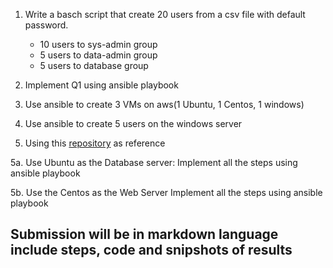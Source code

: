 1. Write a basch script that create 20 users from a csv file with default password.
    * 10 users to sys-admin group
    * 5 users to data-admin group
    * 5 users to database group

2. Implement Q1 using ansible playbook

3. Use ansible to create 3 VMs on aws(1 Ubuntu, 1 Centos, 1 windows)

4. Use ansible to create 5 users on the windows server

5. Using this [repository](https://github.com/kodekloudhub/learning-app-ecommerce.git) as reference

 5a. Use Ubuntu as the Database server:
    Implement all the steps using ansible playbook

 5b. Use the Centos as the Web Server
    Implement all the steps using ansible playbook


## Submission will be in markdown language include steps, code and snipshots of results
    
